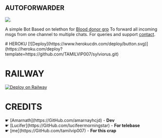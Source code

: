 ## AUTOFORWARDER
![.](https://telegra.ph//file/ae493ce1d45e04044e9dc.jpg)

A simple Bot Based on telethon for [Blood donor grp](https://t.me/TamilBloodBank) To forward all incoming msgs from one channel to multiple chats. For queries and support [contact](http://t.me/tamilvip007).

<title><b>HOSTING</b></title>
# HEROKU
[![Deploy](https://www.herokucdn.com/deploy/button.svg)](https://heroku.com/deploy?template=https://github.com/TAMILVIP007/sylviorus.git)

# RAILWAY
[![Deploy on Railway](https://railway.app/button.svg)](https://railway.app/new/template?template=https%3A%2F%2Fgithub.com%2FTAMILVIP007%2FBDBOT&envs=API_KEY%2CAPI_HASH%2CTOKEN%2CDB_URL)

<h1>CREDITS</h1>
☛  [Amarnath](https://GitHub.com/amarnayhcjd) - <b>Dev</b><br>
☛ [Lucifer](https://GitHub.com/lucifeermorningstar) - <b>For telebase</b><br>
☛  [me](https://GitHub.com/tamilvip007) - <b>For this crap</b>


